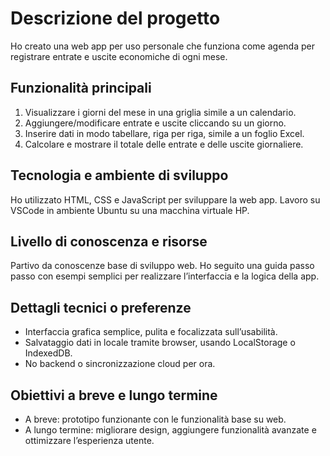 # Descrizione del progetto

Ho creato una web app per uso personale che funziona come agenda per registrare entrate e uscite economiche di ogni mese.

## Funzionalità principali

1. Visualizzare i giorni del mese in una griglia simile a un calendario.  
2. Aggiungere/modificare entrate e uscite cliccando su un giorno.  
3. Inserire dati in modo tabellare, riga per riga, simile a un foglio Excel.  
4. Calcolare e mostrare il totale delle entrate e delle uscite giornaliere.

## Tecnologia e ambiente di sviluppo

Ho utilizzato HTML, CSS e JavaScript per sviluppare la web app. Lavoro su VSCode in ambiente Ubuntu su una macchina virtuale HP.

## Livello di conoscenza e risorse

Partivo da conoscenze base di sviluppo web. Ho seguito una guida passo passo con esempi semplici per realizzare l’interfaccia e la logica della app.

## Dettagli tecnici o preferenze

- Interfaccia grafica semplice, pulita e focalizzata sull’usabilità.  
- Salvataggio dati in locale tramite browser, usando LocalStorage o IndexedDB.  
- No backend o sincronizzazione cloud per ora.

## Obiettivi a breve e lungo termine

- A breve: prototipo funzionante con le funzionalità base su web.  
- A lungo termine: migliorare design, aggiungere funzionalità avanzate e ottimizzare l’esperienza utente.
